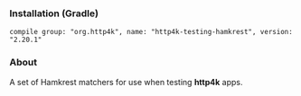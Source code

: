 ### Installation (Gradle)
```compile group: "org.http4k", name: "http4k-testing-hamkrest", version: "2.20.1"```

### About

A set of Hamkrest matchers for use when testing **http4k** apps.
